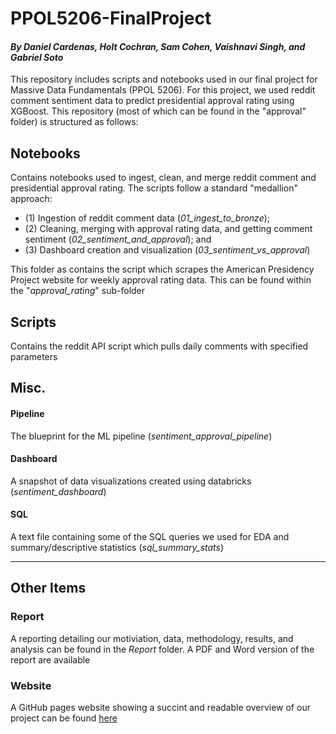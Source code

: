 # PPOL5206-FinalProject
#### *By  Daniel Cardenas, Holt Cochran, Sam Cohen, Vaishnavi Singh, and Gabriel Soto* ####
This repository includes scripts and notebooks used in our final project for Massive Data Fundamentals (PPOL 5206). For this project, we used reddit comment sentiment data to predict presidential approval rating using XGBoost. This repository (most of which can be found in the "approval" folder) is structured as follows:

## Notebooks
Contains notebooks used to ingest, clean, and merge reddit comment and presidential approval rating. The scripts follow a standard "medallion" approach: 
- (1) Ingestion of reddit comment data (*01_ingest_to_bronze*);
- (2) Cleaning, merging with approval rating data, and getting comment sentiment (*02_sentiment_and_approval*); and
- (3) Dashboard creation and visualization (*03_sentiment_vs_approval*)

This folder as contains the script which scrapes the American Presidency Project website for weekly approval rating data. This can be found within the "*approval_rating*" sub-folder

## Scripts
Contains the reddit API script which pulls daily comments with specified parameters

## Misc. 
#### Pipeline
The blueprint for the ML pipeline (*sentiment_approval_pipeline*)

#### Dashboard
A snapshot of data visualizations created using databricks (*sentiment_dashboard*)

#### SQL
A text file containing some of the SQL queries we used for EDA and summary/descriptive statistics (*sql_summary_stats*)

---
## Other Items
### Report 
A reporting detailing our motiviation, data, methodology, results, and analysis can be found in the *Report* folder. A PDF and Word version of the report are available

### Website
A GitHub pages website showing a succint and readable overview of our project can be found [here](https://sec178.github.io/ppol5206_presapproval.github.io/)
